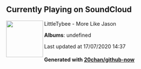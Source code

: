## Currently Playing on SoundCloud

[<img align="left" width="100" src="https://i1.sndcdn.com/artworks-000159566824-3a541g-t120x120.jpg">](https://soundcloud.com/littletybee/03-more-like-jason)

LittleTybee - More Like Jason

**Albums**: undefined

Last updated at 17/07/2020 14:37

#### Generated with [20chan/github-now](https://github.com/20chan/github-now)


<!--
**20chan/20chan** is a ✨ _special_ ✨ repository because its `README.md` (this file) appears on your GitHub profile.

Here are some ideas to get you started:

- 🔭 I’m currently working on ...
- 🌱 I’m currently learning ...
- 👯 I’m looking to collaborate on ...
- 🤔 I’m looking for help with ...
- 💬 Ask me about ...
- 📫 How to reach me: ...
- 😄 Pronouns: ...
- ⚡ Fun fact: ...
-->
